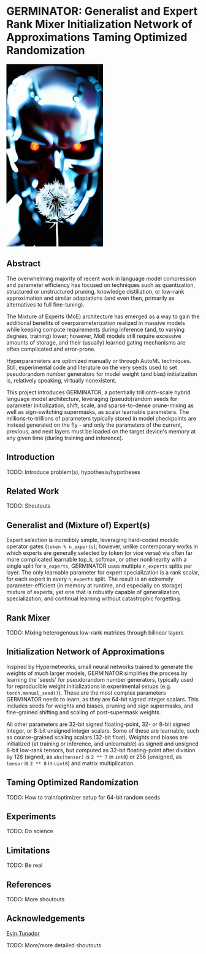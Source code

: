 # GERMINATOR: Generalist and Expert Rank Mixer Initialization Network of Approximations Taming Optimized Randomization

![GERMINATOR](assets/GERMINATOR_base2.png)

## Abstract

The overwhelming majority of recent work in language model compression and parameter efficiency has focused on techniques such as quantization, structured or unstructured pruning, knowledge distillation, or low-rank approximation and similar adaptations (and even then, primarily as alternatives to full fine-tuning).

The Mixture of Experts (MoE) architecture has emerged as a way to gain the additional benefits of overparameterization realized in massive models while keeping compute requirements during inference (and, to varying degrees, training) lower; however, MoE models still require excessive amounts of storage, and their (usually) learned gating mechanisms are often complicated and error-prone. 

Hyperparameters are optimized manually or through AutoML techniques. Still, experimental code and literature on the very seeds used to set pseudorandom number generators for model weight (and bias) initialization is, relatively speaking, virtually nonexistent.

This project introduces GERMINATOR, a potentially trillionth-scale hybrid language model architecture, leveraging (pseudo)random seeds for parameter initialization, shift, scale, and sparse-to-dense prune-mixing as well as sign-switching supermasks, as scalar learnable parameters. The millions-to-trillions of parameters typically stored in model checkpoints are instead generated on the fly - and only the parameters of the current, previous, and next layers must be loaded on the target device's memory at any given time (during training and inference).

## Introduction

TODO: Introduce problem(s), hypothesis/hypotheses

## Related Work

TODO: Shoutouts

## Generalist and (Mixture of) Expert(s)

Expert selection is incredibly simple, leveraging hard-coded modulo operator gates (`token % n_experts`); however, unlike contemporary works in which experts are generally selected by token (or vice versa) via often far more complicated learnable top_k, softmax, or other nonlinearity with a single split for `n_experts`, GERMINATOR uses multiple `n_experts` splits per layer. The only learnable parameter for expert specialization is a rank scalar, for each expert in every `n_experts` split. The result is an extremely parameter-efficient (in memory at runtime, and especially on storage) mixture of experts, yet one that is robustly capable of generalization, specialization, and continual learning without catastrophic forgetting.

## Rank Mixer

TODO: Mixing heterogenous low-rank matrices through bilinear layers

## Initialization Network of Approximations

Inspired by Hypernetworks, small neural networks trained to generate the weights of much larger models, GERMINATOR simplifies the process by learning the 'seeds' for pseudorandom number generators, typically used for reproducible weight initializations in experimental setups (e.g. `torch.manual_seed()`). These are the most complex parameters GERMINATOR needs to learn, as they are 64-bit signed integer scalars. This includes seeds for weights and biases, pruning and sign supermasks, and fine-grained shifting and scaling of post-supermask weights.

All other parameters are 32-bit signed floating-point, 32- or 8-bit signed integer, or 8-bit unsigned integer scalars. Some of these are learnable, such as course-grained scaling scalars (32-bit float). Weights and biases are initialized (at training or inference, and unlearnable) as signed and unsigned 8-bit low-rank tensors, but computed as 32-bit floating-point after division by 128 (signed, as `abs(tensor)` is `2 ** 7` in `int8`) or 256 (unsigned, as `tensor` is `2 ** 8` in `uint8`) and matrix multiplication.

## Taming Optimized Randomization

TODO: How to train/optimizer setup for 64-bit random seeds

## Experiments

TODO: Do science

## Limitations

TODO: Be real

## References

TODO: More shoutouts

## Acknowledgements

[Evin Tunador](https://www.youtube.com/@Tunadorable)

TODO: More/more detailed shoutouts
